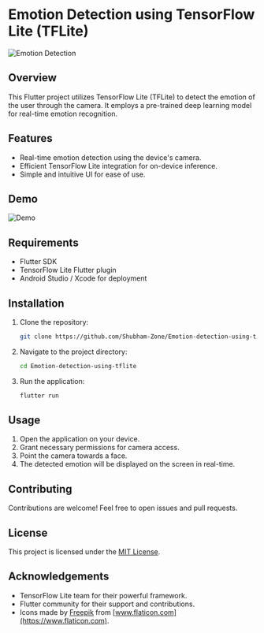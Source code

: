 # Emotion Detection using TensorFlow Lite (TFLite)

![Emotion Detection](https://github.com/Shubham-Zone/Emotion-detection-using-tflite/raw/main/demo.gif)

## Overview

This Flutter project utilizes TensorFlow Lite (TFLite) to detect the emotion of the user through the camera. It employs a pre-trained deep learning model for real-time emotion recognition.

## Features

- Real-time emotion detection using the device's camera.
- Efficient TensorFlow Lite integration for on-device inference.
- Simple and intuitive UI for ease of use.

## Demo

![Demo](https://github.com/Shubham-Zone/Emotion-detection-using-tflite/raw/main/demo.gif)

## Requirements

- Flutter SDK
- TensorFlow Lite Flutter plugin
- Android Studio / Xcode for deployment

## Installation

1. Clone the repository:

    ```bash
    git clone https://github.com/Shubham-Zone/Emotion-detection-using-tflite.git
    ```

2. Navigate to the project directory:

    ```bash
    cd Emotion-detection-using-tflite
    ```

3. Run the application:

    ```bash
    flutter run
    ```

## Usage

1. Open the application on your device.
2. Grant necessary permissions for camera access.
3. Point the camera towards a face.
4. The detected emotion will be displayed on the screen in real-time.

## Contributing

Contributions are welcome! Feel free to open issues and pull requests.

## License

This project is licensed under the [MIT License](https://github.com/Shubham-Zone/Emotion-detection-using-tflite/blob/main/LICENSE).

## Acknowledgements

- TensorFlow Lite team for their powerful framework.
- Flutter community for their support and contributions.
- Icons made by [Freepik](https://www.freepik.com) from [www.flaticon.com](https://www.flaticon.com).
